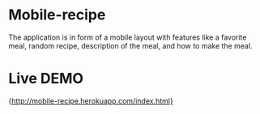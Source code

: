 # Mobile-recipe
The application is in form of a mobile layout with features like a favorite meal, random recipe, description of the meal, and how to make the meal.
# Live DEMO
{http://mobile-recipe.herokuapp.com/index.html}

